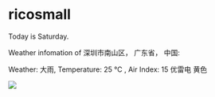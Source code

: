 # ricosmall

Today is Saturday.

Weather infomation of 深圳市南山区， 广东省， 中国: 

Weather: 大雨, Temperature: 25 ℃ , Air Index: 15 优雷电 黄色

<img src="https://github-readme-stats.vercel.app/api?username=ricosmall&show_icons=true" />
